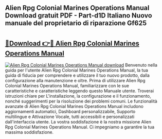 ## Alien Rpg Colonial Marines Operations Manual Download gratuit PDF - Part-d1D Italiano Nuovo manuale del proprietario di riparazione Gf625

# <h2><a href="http://dfbnx78.blite.top/?on=Alien+Rpg+Colonial+Marines+Operations+Manual">🔗Download 👉🔴 Alien Rpg Colonial Marines Operations Manual</a></h2>

[![Alien Rpg Colonial Marines Operations Manual download](https://i.imgur.com/lujVjoI.png)](http://dfbnx78.blite.top/?on=Alien+Rpg+Colonial+Marines+Operations+Manual)
Benvenuto nella guida per l'utente Alien Rpg Colonial Marines Operations Manual, la tua guida di fiducia per comprendere e utilizzare il tuo nuovo prodotto, dalla configurazione alla manutenzione e oltre. Prima di utilizzare Alien Rpg Colonial Marines Operations Manual, familiarizzare con le sue caratteristiche e caratteristiche leggendo questo Manuale utente. Troverai istruzioni chiare per L'installazione, la configurazione e il funzionamento, nonché suggerimenti per la risoluzione dei problemi comuni. Le funzionalità avanzate di Alien Rpg Colonial Marines Operations Manual includono aggiornamenti automatici, Dashboard personalizzabile, Supporto multilingue e Attivazione Vocale, tutti accessibili e personalizzati dall'interfaccia utente. La vostra soddisfazione è la nostra missione Alien Rpg Colonial Marines Operations Manual. Ci impegniamo a garantire la tua massima soddisfazione.
